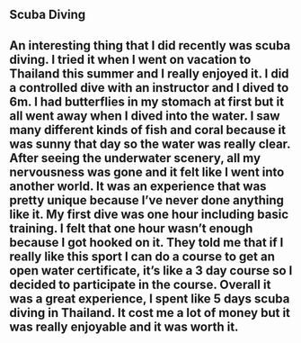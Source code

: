 Scuba Diving
-----------

<h2>
An interesting thing that I did recently was scuba diving. I tried it when I went on vacation to Thailand this summer and I really enjoyed it. I  did a controlled dive with an instructor and I dived to 6m. I had butterflies in my stomach at first but it all went away when I dived into the water. I  saw many different kinds of fish and coral because it was sunny that day so the water was really clear. After seeing the underwater scenery, all my nervousness was gone and it felt like I went into another world. It was an experience that was pretty unique because I’ve never done anything like it. My first dive was one hour including basic training. I felt that one hour wasn’t enough because I got hooked on it. They told me that if I really like this sport I can do a course to get an open water certificate, it’s like a 3 day course so I decided to participate in the course. Overall it was a great experience, I spent like 5 days scuba diving in Thailand. It cost me a lot  of money but it was really enjoyable and it was worth it.</h2>
